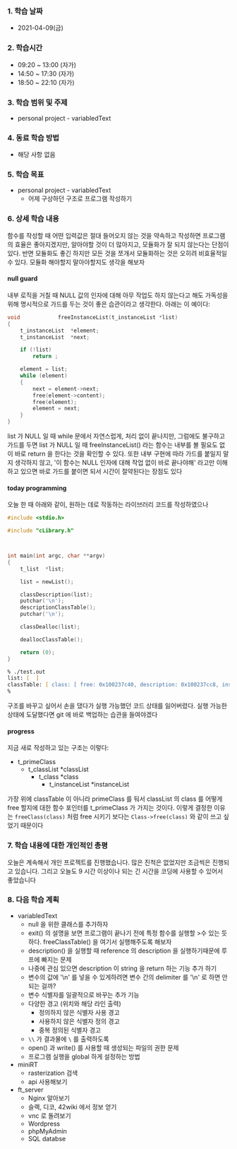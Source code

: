 ### 1. 학습 날짜

- 2021-04-09(금)

### 2. 학습시간

- 09:20 ~ 13:00 (자가)
- 14:50 ~ 17:30 (자가)
- 18:50 ~ 22:10 (자가)

### 3. 학습 범위 및 주제

- personal project - variabledText

### 4. 동료 학습 방법

- 해당 사항 없음

### 5. 학습 목표

- personal project - variabledText
  - 어제 구상하던 구조로 프로그램 작성하기

### 6. 상세 학습 내용

함수를 작성할 때 어떤 입력값은 절대 들어오지 않는 것을 약속하고 작성하면 프로그램의 효율은 좋아지겠지만, 알아야할 것이 더 많아지고, 모듈화가 잘 되지 않는다는 단점이 있다. 반면 모듈화도 좋긴 하지만 모든 것을 쪼개서 모듈화하는 것은 오히려 비효율적일 수 있다. 모듈화 해야할지 말아야할지도 생각을 해보자

#### null guard

내부 로직을 거칠 때 NULL 값의 인자에 대해 아무 작업도 하지 않는다고 해도 가독성을 위해 명시적으로 가드를 두는 것이 좋은 습관이라고 생각한다. 아래는 이 예이다:

```c
void            freeInstanceList(t_instanceList *list)
{
    t_instanceList  *element;
    t_instanceList  *next;

    if (!list)
        return ;

    element = list;
    while (element)
    {
        next = element->next;
        free(element->content);
        free(element);
        element = next;
    }
}
```

list 가 NULL 일 때 while 문에서 자연스럽게, 처리 없이 끝나지만, 그럼에도 불구하고 가드를 두면 list 가 NULL 일 때 freeInstanceList() 라는 함수는 내부를 볼 필요도 없이 바로 return 을 한다는 것을 확인할 수 있다. 또한 내부 구현에 따라 가드를 붙일지 말지 생각하지 않고, '이 함수는 NULL 인자에 대해 작업 없이 바로 끝나야해' 라고만 이해하고 있으면 바로 가드를 붙이면 되서 시간이 절약된다는 장점도 있다

#### today programming

오늘 한 때 아래와 같이, 원하는 데로 작동하는 라이브러리 코드를 작성하였으나

```c
#include <stdio.h>

#include "cLibrary.h"



int main(int argc, char **argv)
{
    t_list  *list;

    list = newList();

    classDescription(list);
    putchar('\n');
    descriptionClassTable();
    putchar('\n');

    classDealloc(list);

    deallocClassTable();

    return (0);
}
```

```zsh
% ./test.out
list: [  ]
classTable: [ class: [ free: 0x100237c40, description: 0x100237cc8, instanceList: [ 0x137e06720 ] ] ]
%
```

구조를 바꾸고 싶어서 손을 댔다가 실행 가능했던 코드 상태를 잃어버렸다. 실행 가능한 상태에 도달했다면 git 에 바로 백업하는 습관을 들여야겠다

#### progress

지금 새로 작성하고 있는 구조는 이렇다:

- t\_primeClass
  - t\_classList  \*classList
    - t\_class  \*class
	  - t\_instanceList  \*instanceList

가장 위에 classTable 이 아니라 primeClass 를 둬서 classList 의 class 를 어떻게 free 할지에 대한 함수 포인터를 t\_primeClass 가 가지는 것이다. 이렇게 결정한 이유는 `freeClass(class)` 처럼 free 시키기 보다는 `Class->free(class)` 와 같이 쓰고 싶었기 때문이다

### 7. 학습 내용에 대한 개인적인 총평

오늘은 계속해서 개인 프로젝트를 진행했습니다. 많은 진척은 없었지만 조금씩은 진행되고 있습니다. 그리고 오늘도 9 시간 이상이나 되는 긴 시간을 코딩에 사용할 수 있어서 좋았습니다

### 8. 다음 학습 계획

- variabledText
  - null 을 위한 클래스를 추가하자 
  - exit() 의 설명을 보면 프로그램이 끝나기 전에 특정 함수를 실행할 >수 있는 듯 하다. freeClassTable() 을 여기서 실행해주도록 해보자 
  - description() 을 실행할 때 reference 의 description 을 실행하기때문에 루프에 빠지는 문제 
  - 나중에 관심 있으면 description 이 string 을 return 하는 기능 추가
하기 
  - 변수의 값에 '\n' 를 넣을 수 있게하려면 변수 간의 delimiter 를 '\n' 로 하면 안되는 걸까? 
  - 변수 식별자를 일괄적으로 바꾸는 추가 기능
  - 다양한 경고 (위치와 해당 라인 출력)
    - 정의하지 않은 식별자 사용 경고
    - 사용하지 않은 식별자 정의 경고
    - 중복 정의된 식별자 경고
  - `\\` 가 결과물에 `\` 를 출력하도록
  - open() 과 write() 를 사용할 때 생성되는 파일의 권한 문제
  - 프로그램 실행을 global 하게 설정하는 방법
- miniRT
  - rasterization 검색
  - api 사용해보기
- ft\_server
  - Nginx 알아보기
  - 슬랙, 디코, 42wiki 에서 정보 얻기
  - vnc 로 돌려보기
  - Wordpress
  - phpMyAdmin
  - SQL databse
